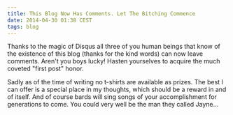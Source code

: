 ```yaml
---
title: This Blog Now Has Comments. Let The Bitching Commence
date: 2014-04-30 01:38 CEST
tags: blog
---
```


Thanks to the magic of Disqus all three of you human beings that know of the existence of this blog (thanks for the kind words) can now leave comments. Aren't you boys lucky! Hasten yourselves to acquire the much coveted "first post" honor. 

Sadly as of the time of writing no t-shirts are available as prizes. The best I can offer is a special place in my thoughts, which should be a reward in and of itself. And of course bards will sing songs of your accomplishment for generations to come. You could very well be the man they called Jayne...